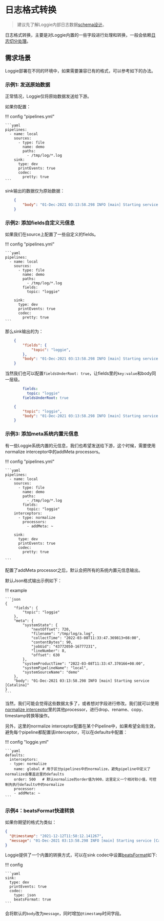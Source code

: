 # 日志格式转换

> 建议先了解Loggie内部日志数据[schema设计](../architecture/schema.md)。  


日志格式转换，主要是对Loggie内置的一些字段进行处理和转换，一般会依赖[日志切分处理](log-process.md)。

## 需求场景
Loggie部署在不同的环境中，如果需要兼容已有的格式，可以参考如下的办法。

### 示例1: 发送原始数据
正常情况，Loggie仅将原始数据发送给下游。

如果你配置：

!!! config "pipelines.yml"

    ```yaml
    pipelines:
      - name: local
        sources:
          - type: file
            name: demo
            paths:
              - /tmp/log/*.log
        sink:
          type: dev
          printEvents: true
          codec:
            pretty: true
    ```

sink输出的数据仅为原始数据：

```json
    {
        "body": "01-Dec-2021 03:13:58.298 INFO [main] Starting service [Catalina]"
    }
```

### 示例2: 添加fields自定义元信息

如果我们在source上配置了一些自定义的fields。

!!! config "pipelines.yml"

    ```yaml
    pipelines:
      - name: local
        sources:
          - type: file
            name: demo
            paths:
              - /tmp/log/*.log
            fields:
              topic: "loggie"
    
        sink:
          type: dev
          printEvents: true
          codec:
            pretty: true
    ```

那么sink输出的为：

```json
    {
        "fields": {
            "topic": "loggie",
        },
        "body": "01-Dec-2021 03:13:58.298 INFO [main] Starting service [Catalina]"
    }
```

当然我们也可以配置`fieldsUnderRoot: true`，让fields里的`key:value`和body同一层级。

```yaml
        fields:
          topic: "loggie"
        fieldsUnderRoot: true
```

```json
    {
        "topic": "loggie",
        "body": "01-Dec-2021 03:13:58.298 INFO [main] Starting service [Catalina]"
    }
```

### 示例3: 添加meta系统内置元信息

有一些Loggie系统内置的元信息，我们也希望发送给下游，这个时候，需要使用normalize interceptor中的addMeta processors。

!!! config "pipelines.yml"

    ```yaml
    pipelines:
      - name: local
        sources:
          - type: file
            name: demo
            paths:
              - /tmp/log/*.log
            fields:
              topic: "loggie"
        interceptors:
          - type: normalize
            processors:
              - addMeta: ~
    
        sink:
          type: dev
          printEvents: true
          codec:
            pretty: true
    
    ```

配置了addMeta processor之后，默认会把所有的系统内置元信息输出。

默认Json格式输出示例如下：

!!! example

    ```json
    {
        "fields": {
            "topic": "loggie"
        },
        "meta": {
            "systemState": {
                "nextOffset": 720,
                "filename": "/tmp/log/a.log",
                "collectTime": "2022-03-08T11:33:47.369813+08:00",
                "contentBytes": 90,
                "jobUid": "43772050-16777231",
                "lineNumber": 8,
                "offset": 630
            },
            "systemProductTime": "2022-03-08T11:33:47.370166+08:00",
            "systemPipelineName": "local",
            "systemSourceName": "demo"
        },
        "body": "01-Dec-2021 03:13:58.298 INFO [main] Starting service [Catalina]"
    }
    ```

当然，我们可能会觉得这些数据太多了，或者想对字段进行修改。我们就可以使用[normalize interceptor](../../reference/pipelines/interceptor/normalize.md)里的其他processor，进行drop、rename、copy、timestamp转换等操作。  

另外，这里的normalize interceptor配置在某个Pipeline中，如果希望全局生效，避免每个pipeline都配置该interceptor，可以在defaults中配置：

!!! config "loggie.yml"

    ```yaml
    defaults:
      interceptors:
      - type: normalize
        name: global # 用于区分pipelines中的normalize，避免pipeline中定义了normalize会覆盖这里的defaults
        order: 500   # 默认normalize的order值为900，这里定义一个相对较小值，可控制先执行defaults中的normalize
        processor:
        - addMeta: ~
    ```


### 示例4：beatsFormat快速转换

如果你期望的格式为类似：

```json
{
  "@timestamp": "2021-12-12T11:58:12.141267",
  "message": "01-Dec-2021 03:13:58.298 INFO [main] Starting service [Catalina]",
}
```

Loggie提供了一个内置的转换方式，可以在sink codec中设置[beatsFormat](../../reference/pipelines/sink/overview.md)如下:

!!! config 

    ```yaml
    sink:
      type: dev
      printEvents: true
      codec:
        type: json
        beatsFormat: true
    ```

会将默认的`body`改为`message`，同时增加`@timestamp`时间字段。